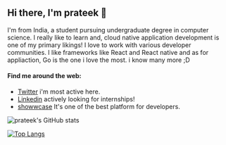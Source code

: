 ## Hi there, I'm prateek 👋

I'm from India, a student pursuing undergraduate degree in computer science. I really like to learn and, cloud native application development is one of my primary likings! I love to work with various developer communities. I like frameworks like React and React native and as for appliaction, Go is the one i love the most. i know many more ;D

#### Find me around the web:
- [Twitter](https://twitter.com/prateek_0041) i'm most active here.
- [Linkedin](https://www.linkedin.com/in/prateek-singh-903449211/) actively looking for internships!
- [showwcase](https://www.showwcase.com/prateek041) It's one of the best platform for developers.

![prateek's GitHub stats](https://github-readme-stats.vercel.app/api?username=prateek041&show_icons=true&theme=merko)

[![Top Langs](https://github-readme-stats.vercel.app/api/top-langs/?username=prateek041&layout=compact)](https://github.com/anuraghazra/github-readme-stats)

